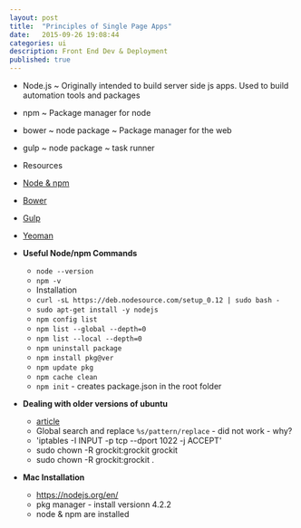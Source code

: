 ```yaml
---
layout: post
title:  "Principles of Single Page Apps"
date:   2015-09-26 19:08:44
categories: ui
description: Front End Dev & Deployment
published: true
---
```


* Node.js ~ Originally intended to build server side js apps. Used to build automation tools and packages
* npm ~ Package manager for node
* bower ~ node package ~ Package manager for the web
* gulp ~ node package ~ task runner

* Resources
* [Node & npm](http://www.sitepoint.com/beginners-guide-node-package-manager)
* [Bower](https://blog.engineyard.com/2014/frontend-dependencies-management-part-1)
* [Gulp](https://blog.engineyard.com/2014/frontend-dependencies-management-part-2)
* [Yeoman](https://blog.engineyard.com/2014/frontend-dependencies-management-part-3)

* __Useful Node/npm Commands__
  * `node --version`
  * `npm -v`
  * Installation
  * `curl -sL https://deb.nodesource.com/setup_0.12 | sudo bash -`
  * `sudo apt-get install -y nodejs`
  * `npm config list`
  * `npm list --global --depth=0`
  * `npm list --local --depth=0`
  * `npm uninstall package`
  * `npm install pkg@ver`
  * `npm update pkg`
  * `npm cache clean`
  * `npm init` - creates package.json in the root folder

* __Dealing with older versions of ubuntu__
  * [article](http://stackoverflow.com/questions/30316812/ubuntu-apt-get-unable-to-fetch-packages)
  * Global search and replace `%s/pattern/replace` - did not work - why?
  * 'iptables -I INPUT -p tcp --dport 1022 -j ACCEPT'
  * sudo chown -R grockit:grockit grockit
  * sudo chown -R grockit:grockit .

* __Mac Installation__
  * https://nodejs.org/en/
  * pkg manager - install versionn 4.2.2
  * node & npm are installed
